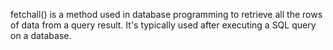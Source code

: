 fetchall() is a method used in database programming to retrieve all the rows of data from a query result. It's typically used after executing a SQL query on a database.